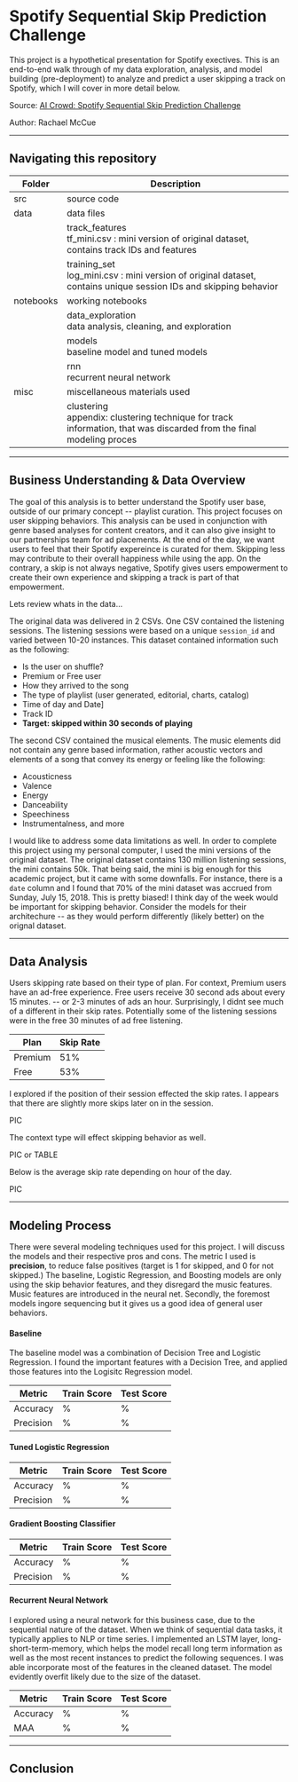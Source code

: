 # Spotify Sequential Skip Prediction Challenge

This project is a hypothetical presentation for Spotify exectives. This is an end-to-end walk through of my data exploration, analysis, and model building (pre-deployment) to analyze and predict a user skipping a track on Spotify, which I will cover in more detail below. 

Source: [AI Crowd: Spotify Sequential Skip Prediction Challenge](https://www.aicrowd.com/challenges/spotify-sequential-skip-prediction-challenge)

Author: Rachael McCue

***************

## Navigating this repository

| Folder | Description |
| --- | --- |
| src | source code |
| data | data files |
|  | track_features<br> tf_mini.csv : mini version of original dataset, contains track IDs and features |
|  | training_set<br> log_mini.csv : mini version of original dataset, contains unique session IDs and skipping behavior |
| notebooks | working notebooks |
|  | data_exploration<br> data analysis, cleaning, and exploration|
|  | models<br> baseline model and tuned models |
|  | rnn<br> recurrent neural network |
| misc | miscellaneous materials used |
|  | clustering<br> appendix: clustering technique for track information, that was discarded from the final modeling proces |

****************

## Business Understanding & Data Overview

The goal of this analysis is to better understand the Spotify user base, outside of our primary concept -- playlist curation. This project focuses on user skipping behaviors. This analysis can be used in conjunction with genre based analyses for content creators, and it can also give insight to our partnerships team for ad placements. At the end of the day, we want users to feel that their Spotify expereince is curated for them. Skipping less may contribute to their overall happiness while using the app. On the contrary, a skip is not always negative, Spotify gives users empowerment to create their own experience and skipping a track is part of that empowerment. 

Lets review whats in the data...

The original data was delivered in 2 CSVs. One CSV contained the listening sessions. The listening sessions were based on a unique `session_id` and varied between 10-20 instances. This dataset contained information such as the following:

- Is the user on shuffle?
- Premium or Free user
- How they arrived to the song
- The type of playlist (user generated, editorial, charts, catalog)
- Time of day and Date]
- Track ID
- <b>Target: skipped within 30 seconds of playing</b>

The second CSV contained the musical elements. The music elements did not contain any genre based information, rather acoustic vectors and elements of a song that convey its energy or feeling like the following:

- Acousticness
- Valence
- Energy
- Danceability
- Speechiness
- Instrumentalness, and more


I would like to address some data limitations as well. In order to complete this project using my personal computer, I used the mini versions of the original dataset. The original dataset contains 130 million listening sessions, the mini contains 50k. That being said, the mini is big enough for this academic project, but it came with some downfalls. For instance, there is a `date` column and I found that 70% of the mini dataset was accrued from Sunday, July 15, 2018. This is pretty biased! I think day of the week would be important for skipping behavior. Consider the models for their architechure -- as they would perform differently (likely better) on the orignal dataset. 


*****************

## Data Analysis

Users skipping rate based on their type of plan. For context, Premium users have an ad-free experience. Free users receive 30 second ads about every 15 minutes. -- or 2-3 minutes of ads an hour. Surprisingly, I didnt see much of a different in their skip rates. Potentially some of the listening sessions were in the free 30 minutes of ad free listening. 

| Plan | Skip Rate |
| ---- | ---- |
| Premium | 51% |
| Free | 53% |

I explored if the position of their session effected the skip rates. I appears that there are slightly more skips later on in the session. 

PIC 

The context type will effect skipping behavior as well.

PIC or TABLE

Below is the average skip rate depending on hour of the day.

PIC

*****************

## Modeling Process

There were several modeling techniques used for this project. I will discuss the models and their respective pros and cons. The metric I used is <b>precision</b>, to reduce false positives (target is 1 for skipped, and 0 for not skipped.) The baseline, Logistic Regression, and Boosting models are only using the skip behavior features, and they disregard the music features. Music features are introduced in the neural net. Secondly, the foremost models ingore sequencing but it gives us a good idea of general user behaviors. 

#### Baseline

The baseline model was a combination of Decision Tree and Logistic Regression. I found the important features with a Decision Tree, and applied those features into the Logisitc Regression model. 

| Metric | Train Score | Test Score |
| ---- | ---- | ---- |
| Accuracy | % | % |
| Precision | % | % |

#### Tuned Logistic Regression

| Metric | Train Score | Test Score |
| ---- | ---- | ---- |
| Accuracy | % | % |
| Precision | % | % |

#### Gradient Boosting Classifier

| Metric | Train Score | Test Score |
| ---- | ---- | ---- |
| Accuracy | % | % |
| Precision | % | % |

#### Recurrent Neural Network

I explored using a neural network for this business case, due to the sequential nature of the dataset. When we think of sequential data tasks, it typically applies to NLP or time series. I implemented an LSTM layer, long-short-term-memory, which helps the model recall long term information as well as the most recent instances to predict the following sequences. I was able incorporate most of the features in the cleaned dataset. The model evidently overfit likely due to the size of the dataset. 

| Metric | Train Score | Test Score |
| ---- | ---- | ---- |
| Accuracy | % | % |
| MAA | % | % |

*****************

## Conclusion
